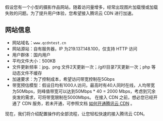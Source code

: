 假设您有一个小型的摄影作品网站，随着访问量增多，经常出现图片加载慢或加载失败的问题。为了提升用户体验，您希望接入腾讯云 CDN 进行加速。

## 网站信息
- 网站域名：`www.qcdntest.cn`
- 网站源站：自有服务器，IP 为219.137.148.100，仅支持 HTTP 访问
- 用户群体：国内用户
- 平均文件大小：500KB
- 文件更新频率：jpg、png 文件2天更新一次；/gif/目录7天更新一次；php 等动态文件不缓存
- 加速要求：为了控制成本，希望访问带宽控制在5Gbps
- 带宽预估模型：假设日均有1000人访问，最高时有40人同时在线，人均带宽为50Mbps，则峰值带宽可以达到50Mbps \* 40 = 2000 Mbps，考虑到冗余突发的需求，可将带宽限制在5000Mbps。
在接入 CDN 之前，想必您已经开通了 CDN 服务，若未开通，可参照文档 [如何开通腾讯云 CDN](https://cloud.tencent.com/document/product/228/3149) 。

现在，我们将介绍配置操作的全部流程，让您轻松快速的接入腾讯云 CDN。
